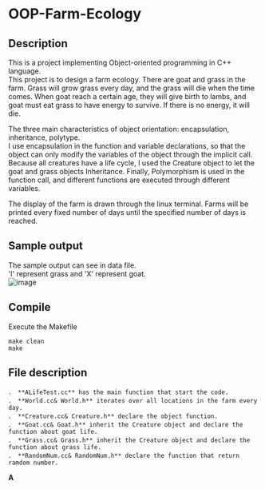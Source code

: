# OOP-Farm-Ecology

## Description
This is a project implementing Object-oriented programming in C++ language.  
This project is to design a farm ecology. There are goat and grass in the farm. 
Grass will grow grass every day, and the grass will die when the time comes. When goat reach a certain age, 
they will give birth to lambs, and goat must eat grass to have energy to survive. If there is no energy, it will die.  

The three main characteristics of object orientation: encapsulation, inheritance, polytype.  
I use encapsulation in the function and variable declarations, so that the object can only modify the variables of the object through the implicit call. Because all creatures have a life cycle, I used the Creature object to let the goat and grass objects Inheritance. Finally, Polymorphism is used in the function call, and different functions are executed through different variables.  

The display of the farm is drawn through the linux terminal. Farms will be printed every fixed number of days until the specified number of days is reached.  

## Sample output
The sample output can see in data file.  
'I' represent grass and 'X' represent goat.  
![image](https://user-images.githubusercontent.com/48405514/208472449-d84f2c87-c5e9-413f-ad59-840ef6f6ed24.png)  

## Compile
Execute the Makefile
```
make clean  
make
```

## File description
```
． **ALifeTest.cc** has the main function that start the code.
． **World.cc& World.h** iterates over all locations in the farm every day.
． **Creature.cc& Creature.h** declare the object function.
． **Goat.cc& Goat.h** inherit the Creature object and declare the function about goat life.
． **Grass.cc& Grass.h** inherit the Creature object and declare the function about grass life.
． **RandomNum.cc& RandomNum.h** declare the function that return ramdom number.
```

**A**
